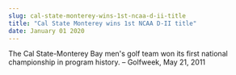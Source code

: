 ```yaml
---
slug: cal-state-monterey-wins-1st-ncaa-d-ii-title
title: "Cal State Monterey wins 1st NCAA D-II title"
date: January 01 2020
---
```


<p>The Cal State-Monterey Bay men's golf team won its first national championship in program history. – Golfweek, May 21, 2011
</p>

